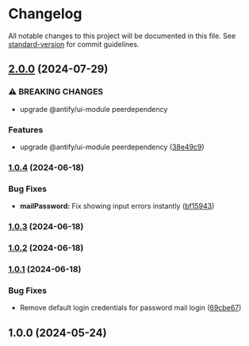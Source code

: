 # Changelog

All notable changes to this project will be documented in this file. See [standard-version](https://github.com/conventional-changelog/standard-version) for commit guidelines.

## [2.0.0](https://github.com/antify/authentication-module/compare/v1.0.4...v2.0.0) (2024-07-29)


### ⚠ BREAKING CHANGES

* upgrade @antify/ui-module peerdependency

### Features

* upgrade @antify/ui-module peerdependency ([38e49c9](https://github.com/antify/authentication-module/commit/38e49c91cec699e233217bb91f92e4c1d0c1c159))

### [1.0.4](https://github.com/antify/authentication-module/compare/v1.0.3...v1.0.4) (2024-06-18)

### Bug Fixes

* **mailPassword:** Fix showing input errors
  instantly ([bf15943](https://github.com/antify/authentication-module/commit/bf159432750751804237ccf208d4c88930117f8a))

### [1.0.3](https://github.com/antify/authentication-module/compare/v1.0.2...v1.0.3) (2024-06-18)

### [1.0.2](https://github.com/antify/authentication-module/compare/v1.0.1...v1.0.2) (2024-06-18)

### [1.0.1](https://github.com/antify/authentication-module/compare/v1.0.0...v1.0.1) (2024-06-18)

### Bug Fixes

* Remove default login credentials for password mail
  login ([69cbe67](https://github.com/antify/authentication-module/commit/69cbe67bc1532247b7a0f3ec78888fa94061d559))

## 1.0.0 (2024-05-24)
